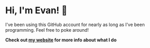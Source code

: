 # Hi, I'm Evan! 👋

I've been using this GitHub account for nearly as long as I've been programming. Feel free to poke around!

**Check out <a href="https://ewpratten.com" rel="me" target="_blank">my website</a> for more info about what I do**

<!--
## Projects

Game Jams:
 - [Ludum Dare 49](https://github.com/ewpratten/ludum-dare-49)
 - [Ludum Dare 48](https://github.com/ewpratten/ludum-dare-48)
 - [Ludum Dare 46](https://github.com/ewpratten/ludum-dare-46)
-->
